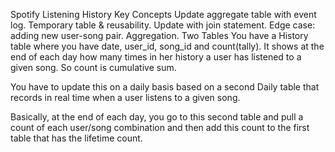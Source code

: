 Spotify Listening History
Key Concepts
Update aggregate table with event log.
Temporary table & reusability.
Update with join statement.
Edge case: adding new user-song pair.
Aggregation.
Two Tables
You have a History table where you have date, user_id, song_id and count(tally). It shows at the end of each day how many times in her history a user has listened to a given song. So count is cumulative sum.

You have to update this on a daily basis based on a second Daily table that records in real time when a user listens to a given song.

Basically, at the end of each day, you go to this second table and pull a count of each user/song combination and then add this count to the first table that has the lifetime count.
